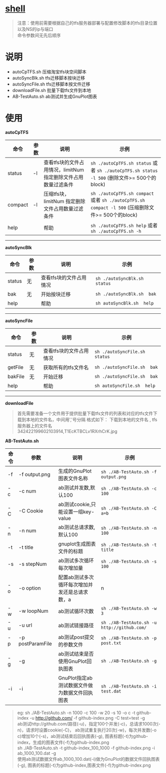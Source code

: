 # [shell](https://github.com/shuchun/shell)   


> 注意：使用前需要根据自己的tfs服务器部署与配置修改脚本的tfs目录位置以及NS的ip与端口    
命令参数间无先后顺序 

# 说明    
* autoCpTFS.sh   压缩淘宝tfs块空间脚本   
* autoSyncBlk.sh	tfs迁移脚本按块迁移     
* autoSyncFile.sh	tfs迁移脚本按文件迁移    
* downloadFile.sh   批量下载tfs文件到本地    
* AB-TestAuto.sh   ab测试并生成GnuPlot图表    

# 使用    
**autoCpTFS**    



  
 命令    |     参数     |     说明        |    示例     
------   |   ----------   |   -------------   |   ----------------------  
status | -l <limitNum>  |  查看tfs块的文件占用情况，limitNum 指定删除文件占用数量过滤条件  |  ```sh ./autoCpTFS.sh status``` 或者 ```sh ./autoCpTFS.sh status -l 500``` (删除文件>= 500个的block)     
compact |  -l <limitNum> |  压缩tfs块，limitNum 指定删除文件占用数量过滤条件 |  ```sh ./autoCpTFS.sh compact``` 或者 ```sh ./autoCpTFS.sh compact -l 500``` (压缩删除文件>= 500个的block)       
help   |     |   帮助   | ```sh ./autoCpTFS.sh help``` 或者 ```sh ./autoCpTFS.sh -h ```   

----------------------------------     
**autoSyncBlk**    


 命令    |     参数     |     说明        |    示例     
------   |   ----------   |   -------------   |   ----------------------  
status   |  无          |    查看tfs块的文件占用情况   |   ```sh ./autoSyncBlk.sh status```     
bak      |  无          |    开始按块迁移      |   ```sh ./autoSyncBlk.sh  bak```     
help     |              |   帮助              |   ```sh autoSyncBlk.sh  help```     

----------------------------------      
**autoSyncFile**

 命令    |     参数     |     说明        |    示例     
------   |   ----------   |   -------------   |   ----------------------  
status   |  无          |    查看tfs块的文件占用情况   |   ```sh ./autoSyncFile.sh status```     
getFile      |  无          |    获取所有的tfs文件名      |   ```sh ./autoSyncFile.sh  bak```     
bakFile      |  无          |    开始迁移      |   ```sh ./autoSyncFile.sh  bak```     
help     |              |   帮助              |   ```sh autoSyncFile.sh  help```   


---------------------------------    
**downloadFile**

> 首先需要准备一个文件用于提供批量下载tfs文件的列表和对应的tfs文件下载到本地的文件名，中间用','号分隔
格式如下： 
下载到本地的文件名 ,  tfs服务器上的文件名    
342422199602103914,T1EcKTBCLv1RXrhCrK.jpg    


**AB-TestAuto.sh**    


 命令    |     参数     |     说明        |    示例     
------   |   ----------   |   -------------   |   ----------------------  
-f | -f output.png  |  生成的GnuPlot图表文件名称  |  ```sh ./AB-TestAuto.sh -f output.png```     
-c |  -c num |  ab测试并发数,默认100 |  ```sh ./AB-TestAuto.sh -c 100```       
-C |  -C Cookie |  ab测试cookie,只能设置一组key-value |  ```sh ./AB-TestAuto.sh -C a=b```       
-n   |  -n num  |  ab测试总请求数,默认100   | ```sh ./AB-TestAuto.sh -n 100```   
-t   |  -t title  |  gnuplot生成图表文件的标题   | ```sh ./AB-TestAuto.sh -t title```   
-s   |  -s stepNum  |  ab测试多次循环每次增加量   | ```sh ./AB-TestAuto.sh -s 100```   
-o   |  -o option  |  配置ab测试多次循环每次增加并发还是总请求数，a|n|c   | ```sh ./AB-TestAuto.sh -o a```   
-w   |  -w loopNum  |  ab测试循环次数   | ```sh ./AB-TestAuto.sh -w 3```   
-u   |  -u url  |  ab测试链接路径   | ```sh ./AB-TestAuto.sh -u http://github.com/```   
-p   |  -p postParamFile  |  ab测试post提交的参数文件   | ```sh ./AB-TestAuto.sh -p post.txt```   
-g   |  -g  |  ab测试结束是否使用GnuPlot回执图表   | ```sh ./AB-TestAuto.sh -g```   
-i   |  -i  |  GnuPlot指定ab测试数据文件做为数据文件回执图表   | ```sh ./AB-TestAuto.sh -i test.dat```   

>eg:
sh ./AB-TestAuto.sh -n 1000 -c 100 -w 20 -s 10 -o c -t github-index -u http://github.com/ -f github-index.png -C test=test -g  
ab测试http://github.com/路径(-u)，指定100个并发(-c)，总请求1000次(-n)，请求时设置cookie(-C)，
ab测试重复执行20次(-w)，每次并发数(-o c)增加10个(-s)，ab测试结束后回执图表(-g),
图表标题(-t)为github-index，生成的图表文件(-f)为github-index.png     
sh ./AB-TestAuto.sh -t github-index_100_1000 -f github-index.png -i ab_1000_100.dat  -g   
使用ab测试数据文件ab_1000_100.dat(-i)做为GnuPlot的数据文件回执图表(-g),
图表的标题(-t)为github-index,图表文件(-f)为github-index.png





        

